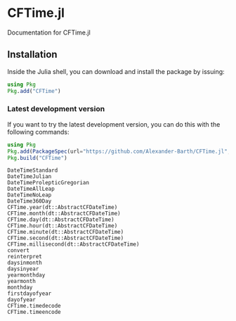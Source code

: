 # CFTime.jl

Documentation for CFTime.jl

## Installation

Inside the Julia shell, you can download and install the package by issuing:

```julia
using Pkg
Pkg.add("CFTime")
```

### Latest development version

If you want to try the latest development version, you can do this with the following commands:

```julia
using Pkg
Pkg.add(PackageSpec(url="https://github.com/Alexander-Barth/CFTime.jl", rev="master"))
Pkg.build("CFTime")
```


```@docs
DateTimeStandard
DateTimeJulian
DateTimeProlepticGregorian
DateTimeAllLeap
DateTimeNoLeap
DateTime360Day
CFTime.year(dt::AbstractCFDateTime)
CFTime.month(dt::AbstractCFDateTime)
CFTime.day(dt::AbstractCFDateTime)
CFTime.hour(dt::AbstractCFDateTime)
CFTime.minute(dt::AbstractCFDateTime)
CFTime.second(dt::AbstractCFDateTime)
CFTime.millisecond(dt::AbstractCFDateTime)
convert
reinterpret
daysinmonth
daysinyear
yearmonthday
yearmonth
monthday
firstdayofyear
dayofyear
CFTime.timedecode
CFTime.timeencode
```

